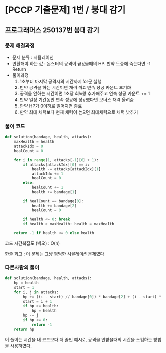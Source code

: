 # [PCCP 기출문제] 1번 / 붕대 감기

## 프로그래머스 250137번 붕대 감기

### 문제 해결과정

- 문제 분류 : 시뮬레이션
- 반환해야 하는 값 : 몬스터의 공격이 끝났을때의 HP. 만약 도중에 죽는다면 -1 Return
- 풀이과정
  1. 1초부터 마지막 공격시의 시간까지 for문 실행
  2. 만약 공격을 하는 시간이면 채력 깎고 연속 성공 카운트 초기화
  3. 공격을 안하는 시간이면 1초당 회복량 추가해주고 연속 성공 카운트 += 1
  4. 만약 일정 기간동안 연속 성공에 성공했다면 보너스 채력 올려줌
  5. 만약 HP가 0이하로 떨어지면 종료
  6. 만약 최대 채력보다 현재 채력이 높으면 최대채력으로 채력 낮추기

### 풀이 코드

```python
def solution(bandage, health, attacks):
    maxHealth = health
    attackIdx = 0
    healCount = 0

    for i in range(1, attacks[-1][0] + 1):
        if attacks[attackIdx][0] == i:
            health -= attacks[attackIdx][1]
            attackIdx += 1
            healCount = 0
        else:
            healCount += 1
            health += bandage[1]

        if healCount == bandage[0]:
            health += bandage[2]
            healCount = 0

        if health <= 0: break
        if health > maxHealth: health = maxHealth

    return -1 if health <= 0 else health
```

코드 시간복잡도 (빅오) : O(n)

한줄 회고 : 이 문제는 그냥 평범한 시뮬레이션 문제였다

### 다른사람의 풀이

```python
def solution(bandage, health, attacks):
    hp = health
    start = 1
    for i, j in attacks:
        hp += ((i - start) // bandage[0]) * bandage[2] + (i - start) * bandage[1]
        start = i + 1
        if hp >= health:
            hp = health
        hp -= j
        if hp <= 0:
            return -1
    return hp
```

이 풀이는 시간을 내 코드보다 더 줄인 예시로, 공격을 안받을때의 시간을 스킵하는 방법을 사용하였다.

